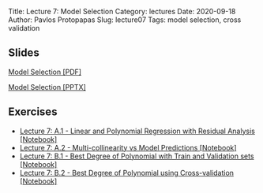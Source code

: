 Title: Lecture 7: Model Selection
Category: lectures
Date: 2020-09-18
Author: Pavlos Protopapas
Slug: lecture07
Tags: model selection, cross validation

## Slides

[Model Selection [PDF]]({attach}slides/ModelSelection_PartC.pdf)

[Model Selection [PPTX]]({attach}slides/ModelSelection_PartC.pptx)


## Exercises
- [Lecture 7: A.1 - Linear and Polynomial Regression with Residual Analysis [Notebook]]({filename}notebook/s2-exb1-challenge.ipynb)
- [Lecture 7: A.2 - Multi-collinearity vs Model Predictions [Notebook]]({filename}notebook/s2-exc1-challenge.ipynb)
- [Lecture 7: B.1 - Best Degree of Polynomial with Train and Validation sets [Notebook]]({filename}notebook/s2-exd1-challenge.ipynb)
- [Lecture 7: B.2 - Best Degree of Polynomial using Cross-validation [Notebook]]({filename}notebook/s2-exd2-challenge.ipynb)
